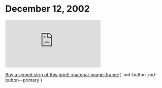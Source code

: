 # December 12, 2002

![](https://www.achewood.com/comic.php?date=12122002)

[Buy a signed strip of this print! :material-image-frame:](https://achewood-holiday-pop-up.myshopify.com/products/strip#12122002){ .md-button .md-button--primary }
